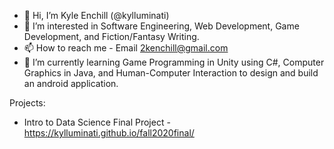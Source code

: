 - 👋 Hi, I’m Kyle Enchill (@kylluminati)
- 👀 I’m interested in Software Engineering, Web Development, Game Development, and Fiction/Fantasy Writing.
- 📫 How to reach me - Email 2kenchill@gmail.com 
- 🌱 I’m currently learning Game Programming in Unity using C#, Computer Graphics in Java, and Human-Computer Interaction to design and build an android application.

Projects:
- Intro to Data Science Final Project - https://kylluminati.github.io/fall2020final/

<!---

- 💞️ I’m looking to collaborate on ...
--->

<!---
kylluminati/kylluminati is a ✨ special ✨ repository because its `README.md` (this file) appears on your GitHub profile.
You can click the Preview link to take a look at your changes.
--->
